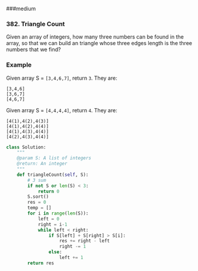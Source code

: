 ###medium

### 382. Triangle Count

Given an array of integers, how many three numbers can be found in the array, so that we can build an triangle whose three edges length is the three numbers that we find?

### Example

Given array S = `[3,4,6,7]`, return `3`. They are:

```
[3,4,6]
[3,6,7]
[4,6,7]
```

Given array S = `[4,4,4,4]`, return `4`. They are:

```
[4(1),4(2),4(3)]
[4(1),4(2),4(4)]
[4(1),4(3),4(4)]
[4(2),4(3),4(4)]
```

```python
class Solution:
    """
    @param S: A list of integers
    @return: An integer
    """
    def triangleCount(self, S):
        # 3 sum
        if not S or len(S) < 3:
            return 0
        S.sort()
        res = 0
        temp = []
        for i in range(len(S)):
            left = 0
            right = i-1
            while left < right:
                if S[left] + S[right] > S[i]:
                    res += right - left
                    right -= 1
                else:
                    left += 1
        return res   
                
```

